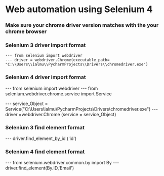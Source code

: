 # Web automation using Selenium 4
### Make sure your chrome driver version matches with the your chrome browser


### Selenium 3 driver import format
    --- from selenium import webdriver
    --- driver = webdriver.Chrome(executable_path= "C:\\Users\\ialmu\\PycharmProjects\\Drivers\\chromedriver.exe")
    

### Selenium 4 driver import format
  --- from selenium import webdriver
  --- from selenium.webdriver.chrome.service import Service

  --- service_Object = Service("C:\\Users\\ialmu\\PycharmProjects\\Drivers\\chromedriver.exe")
  --- driver =webdriver.Chrome (service = service_Object)
  
  
### Selenium 3 find element format 
  --- driver.find_element_by_id ('id')
  
  
### Selenium 4 find element format
  --- from selenium.webdriver.common.by import By
  --- driver.find_element(By.ID,'Email')
